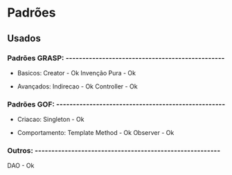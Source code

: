 # Padrões
## Usados
### Padrões GRASP: ------------------------------------------------
- Basicos:
Creator - Ok
Invenção Pura - Ok

- Avançados:
Indirecao - Ok
Controller - Ok

### Padrões GOF: ---------------------------------------------------
- Criacao:
Singleton - Ok

- Comportamento:
Template Method - Ok
Observer - Ok

### Outros: --------------------------------------------------------
DAO - Ok
